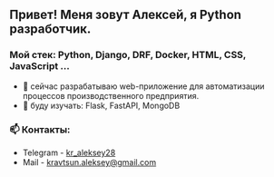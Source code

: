 ## Привет! Меня зовут Алексей, я Python разработчик.


### Мой стек: Python, Django, DRF, Docker, HTML, CSS, JavaScript ...


- 🔭 сейчас разрабатываю web-приложение для автоматизации процессов производственного предприятия.
- 🌱 буду изучать: Flask, FastAPI, MongoDB


### 📫 Контакты:
- Telegram - <a href="https://t.me/kr_aleksey28" target="_blank">kr_aleksey28</a>
- Mail - [kravtsun.aleksey@gmail.com](mailto:kravtsun.aleksey@gmail.com)


<!--
**kr-aleksey/kr-aleksey** is a ✨ _special_ ✨ repository because its `README.md` (this file) appears on your GitHub profile.

Here are some ideas to get you started:

- 🔭 I’m currently working on ...
- 🌱 I’m currently learning ...
- 👯 I’m looking to collaborate on ...
- 🤔 I’m looking for help with ...
- 💬 Ask me about ...
- 📫 How to reach me: ...
- 😄 Pronouns: ...
- ⚡ Fun fact: ...
-->
